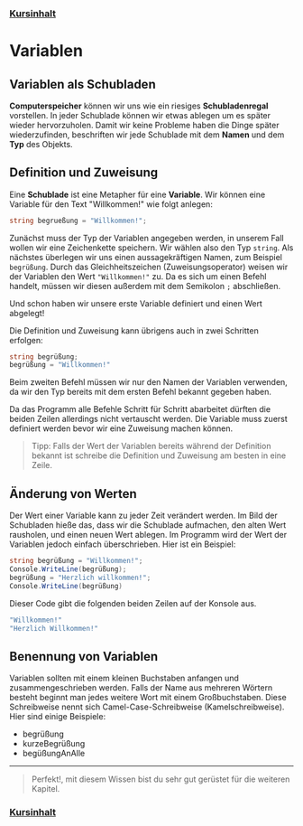 ### [Kursinhalt](../README.md)

Variablen
=========

Variablen als Schubladen
-----------------------------------------

**Computerspeicher** können wir uns wie ein riesiges **Schubladenregal** vorstellen. In jeder Schublade können wir etwas ablegen um es später wieder hervorzuholen. Damit wir keine Probleme haben die Dinge später wiederzufinden, beschriften wir jede Schublade mit dem **Namen** und dem **Typ** des Objekts.

Definition und Zuweisung 
-------------------------

Eine **Schublade** ist eine Metapher für eine **Variable**. Wir können eine Variable für den Text "Willkommen!" wie folgt anlegen:

```cs
string begrueßung = "Willkommen!";
```

Zunächst muss der Typ der Variablen angegeben werden, in unserem Fall wollen wir eine Zeichenkette speichern. Wir wählen also den Typ `string`. Als nächstes überlegen wir uns einen aussagekräftigen Namen, zum Beispiel `begrüßung`. Durch das Gleichheitszeichen (Zuweisungsoperator) weisen wir der Variablen den Wert `"Willkommen!"` zu. Da es sich um einen Befehl handelt, müssen wir diesen außerdem mit dem Semikolon `;` abschließen.

Und schon haben wir unsere erste Variable definiert und einen Wert abgelegt! 

Die Definition und Zuweisung kann übrigens auch in zwei Schritten erfolgen:

```cs
string begrüßung;
begrüßung = "Willkommen!"
```

Beim zweiten Befehl müssen wir nur den Namen der Variablen verwenden, da wir den Typ bereits mit dem ersten Befehl bekannt gegeben haben. 

Da das Programm alle Befehle Schritt für Schritt abarbeitet dürften die beiden Zeilen allerdings nicht vertauscht werden. Die Variable muss zuerst definiert werden bevor wir eine Zuweisung machen können.

>Tipp: Falls der Wert der Variablen bereits während der Definition bekannt ist schreibe die Definition und Zuweisung am besten in eine Zeile.

Änderung von Werten
-------------------

Der Wert einer Variable kann zu jeder Zeit verändert werden. Im Bild der Schubladen hieße das, dass wir die Schublade aufmachen, den alten Wert rausholen, und einen neuen Wert ablegen. Im Programm wird der Wert der Variablen jedoch einfach überschrieben. Hier ist ein Beispiel:

```cs
string begrüßung = "Willkommen!";
Console.WriteLine(begrüßung); 
begrüßung = "Herzlich willkommen!";
Console.WriteLine(begrüßung) 
```

Dieser Code gibt die folgenden beiden Zeilen auf der Konsole aus.

```sh
"Willkommen!"
"Herzlich Willkommen!"
````

Benennung von Variablen
------------------------

Variablen sollten mit einem kleinen Buchstaben anfangen und zusammengeschrieben werden. Falls der Name aus mehreren Wörtern besteht beginnt man jedes weitere Wort mit einem Großbuchstaben. Diese Schreibweise nennt sich Camel-Case-Schreibweise (Kamelschreibweise). Hier sind einige Beispiele:

- begrüßung
- kurzeBegrüßung
- begüßungAnAlle

---


>Perfekt!, mit diesem Wissen bist du sehr gut gerüstet für die weiteren Kapitel.

### [Kursinhalt](../README.md)
